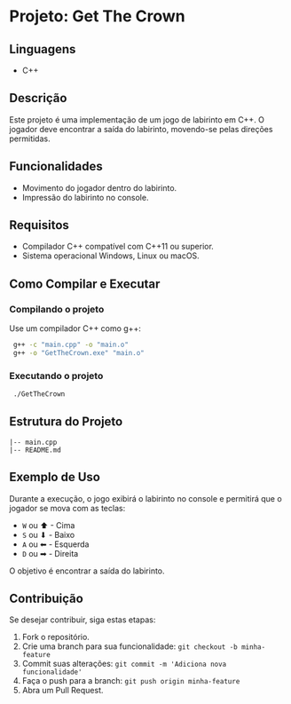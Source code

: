 # Projeto: Get The Crown

## Linguagens
- C++
  
## Descrição
Este projeto é uma implementação de um jogo de labirinto em C++. O jogador deve encontrar a saída do labirinto, movendo-se pelas direções permitidas.

## Funcionalidades
- Movimento do jogador dentro do labirinto.
- Impressão do labirinto no console.

## Requisitos
- Compilador C++ compatível com C++11 ou superior.
- Sistema operacional Windows, Linux ou macOS.

## Como Compilar e Executar

### Compilando o projeto
Use um compilador C++ como g++:
```bash
 g++ -c "main.cpp" -o "main.o"
 g++ -o "GetTheCrown.exe" "main.o"
```

### Executando o projeto
```bash
 ./GetTheCrown
```

## Estrutura do Projeto
```
|-- main.cpp
|-- README.md
```

## Exemplo de Uso
Durante a execução, o jogo exibirá o labirinto no console e permitirá que o jogador se mova com as teclas:
- `W` ou ⬆ - Cima
- `S` ou ⬇ - Baixo
- `A` ou ⬅ - Esquerda
- `D` ou ➡ - Direita

O objetivo é encontrar a saída do labirinto.

## Contribuição
Se desejar contribuir, siga estas etapas:
1. Fork o repositório.
2. Crie uma branch para sua funcionalidade: `git checkout -b minha-feature`
3. Commit suas alterações: `git commit -m 'Adiciona nova funcionalidade'`
4. Faça o push para a branch: `git push origin minha-feature`
5. Abra um Pull Request.

